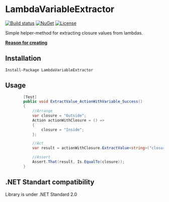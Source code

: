 # LambdaVariableExtractor
[![Build status](https://ci.appveyor.com/api/projects/status/9jlgf27ulx2rqv9b/branch/master?svg=true)](https://ci.appveyor.com/project/EgorGrishechko/lambdavariableextractor/branch/master)
[![NuGet](https://img.shields.io/nuget/v/LambdaVariableExtractor.svg)](https://www.nuget.org/packages/LambdaVariableExtractor/)
[![License](https://img.shields.io/badge/license-MIT-blue.svg)](LICENSE.md)

Simple helper-method for extracting closure values from lambdas.

**[Reason for creating](http://egorikas.com/getting-closure-variable-from-lambda-expression/)**

## Installation

`Install-Package LambdaVariableExtractor`

## Usage

```csharp
        [Test]
        public void ExtractValue_ActionWithVariable_Success()
        {
            //Arrange
            var closure = "Outside";
            Action actionWithClosure = () =>
            {
                closure = "Inside";
            };

            //Act
            var result = actionWithClosure.ExtractValue<string>("closure");

            //Assert
            Assert.That(result, Is.EqualTo(closure));
        }
```

## .NET Standart compatibility
Library is under .NET Standard 2.0 
